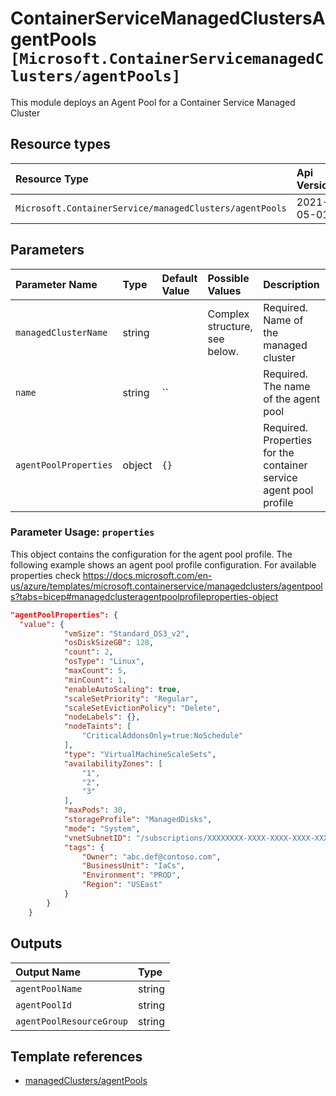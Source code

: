 # ContainerServiceManagedClustersAgentPools `[Microsoft.ContainerServicemanagedClusters/agentPools]`

This module deploys an Agent Pool for a Container Service Managed Cluster

## Resource types

| Resource Type | Api Version |
| :-- | :-- |
| `Microsoft.ContainerService/managedClusters/agentPools` | 2021-05-01 |

## Parameters

| Parameter Name | Type | Default Value | Possible Values | Description |
| :-- | :-- | :-- | :-- | :-- |
| `managedClusterName` | string |  | Complex structure, see below. | Required. Name of the managed cluster |
| `name` | string | `` |  | Required. The name of the agent pool |
| `agentPoolProperties` | object | `{}` |  | Required. Properties for the container service agent pool profile |

### Parameter Usage: `properties`

This object contains the configuration for the agent pool profile. The following example shows an agent pool profile configuration.
For available properties check <https://docs.microsoft.com/en-us/azure/templates/microsoft.containerservice/managedclusters/agentpools?tabs=bicep#managedclusteragentpoolprofileproperties-object>

```json
"agentPoolProperties": {
  "value": {
            "vmSize": "Standard_DS3_v2",
            "osDiskSizeGB": 128,
            "count": 2,
            "osType": "Linux",
            "maxCount": 5,
            "minCount": 1,
            "enableAutoScaling": true,
            "scaleSetPriority": "Regular",
            "scaleSetEvictionPolicy": "Delete",
            "nodeLabels": {},
            "nodeTaints": [
                "CriticalAddonsOnly=true:NoSchedule"
            ],
            "type": "VirtualMachineScaleSets",
            "availabilityZones": [
                "1",
                "2",
                "3"
            ],
            "maxPods": 30,
            "storageProfile": "ManagedDisks",
            "mode": "System",
            "vnetSubnetID": "/subscriptions/XXXXXXXX-XXXX-XXXX-XXXX-XXXXXXXXXXXX/resourceGroups/myRg/providers/Microsoft.Network/virtualNetworks/myVnet/subnets/mySubnet",
            "tags": {
                "Owner": "abc.def@contoso.com",
                "BusinessUnit": "IaCs",
                "Environment": "PROD",
                "Region": "USEast"
            }
        }
    }
```

## Outputs

| Output Name | Type |
| :-- | :-- |
| `agentPoolName` | string |
| `agentPoolId` | string |
| `agentPoolResourceGroup` | string |

## Template references

- [managedClusters/agentPools](https://docs.microsoft.com/en-us/azure/templates/microsoft.containerservice/2021-05-01/managedclusters/agentpools?tabs=bicep)
